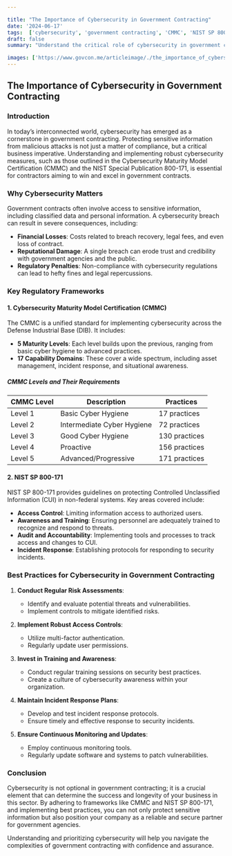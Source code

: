 ```yaml
---

title: "The Importance of Cybersecurity in Government Contracting"
date: '2024-06-17'
tags:  ['cybersecurity', 'government contracting', 'CMMC', 'NIST SP 800-171', 'compliance', 'best practices', 'data protection']
draft: false
summary: "Understand the critical role of cybersecurity in government contracts, including best practices for protecting sensitive information and meeting regulatory requirements such as CMMC and NIST SP 800-171."

images: ['https://www.govcon.me/articleimage/./the_importance_of_cybersecurity_in_government_contracting.webp']
---
```


## The Importance of Cybersecurity in Government Contracting

### Introduction

In today’s interconnected world, cybersecurity has emerged as a cornerstone in government contracting. Protecting sensitive information from malicious attacks is not just a matter of compliance, but a critical business imperative. Understanding and implementing robust cybersecurity measures, such as those outlined in the Cybersecurity Maturity Model Certification (CMMC) and the NIST Special Publication 800-171, is essential for contractors aiming to win and excel in government contracts.

### Why Cybersecurity Matters

Government contracts often involve access to sensitive information, including classified data and personal information. A cybersecurity breach can result in severe consequences, including:

- **Financial Losses**: Costs related to breach recovery, legal fees, and even loss of contract.
- **Reputational Damage**: A single breach can erode trust and credibility with government agencies and the public.
- **Regulatory Penalties**: Non-compliance with cybersecurity regulations can lead to hefty fines and legal repercussions.

### Key Regulatory Frameworks

#### 1. **Cybersecurity Maturity Model Certification (CMMC)**

The CMMC is a unified standard for implementing cybersecurity across the Defense Industrial Base (DIB). It includes:

- **5 Maturity Levels**: Each level builds upon the previous, ranging from basic cyber hygiene to advanced practices.
- **17 Capability Domains**: These cover a wide spectrum, including asset management, incident response, and situational awareness.

##### CMMC Levels and Their Requirements

| CMMC Level | Description                       | Practices                                      |
|------------|-----------------------------------|------------------------------------------------|
| Level 1    | Basic Cyber Hygiene               | 17 practices                                   |
| Level 2    | Intermediate Cyber Hygiene        | 72 practices                                   |
| Level 3    | Good Cyber Hygiene                | 130 practices                                  |
| Level 4    | Proactive                         | 156 practices                                  |
| Level 5    | Advanced/Progressive              | 171 practices                                  |

#### 2. **NIST SP 800-171**

NIST SP 800-171 provides guidelines on protecting Controlled Unclassified Information (CUI) in non-federal systems. Key areas covered include:

- **Access Control**: Limiting information access to authorized users.
- **Awareness and Training**: Ensuring personnel are adequately trained to recognize and respond to threats.
- **Audit and Accountability**: Implementing tools and processes to track access and changes to CUI.
- **Incident Response**: Establishing protocols for responding to security incidents.

### Best Practices for Cybersecurity in Government Contracting

1. **Conduct Regular Risk Assessments**:
   - Identify and evaluate potential threats and vulnerabilities.
   - Implement controls to mitigate identified risks.

2. **Implement Robust Access Controls**:
   - Utilize multi-factor authentication.
   - Regularly update user permissions.

3. **Invest in Training and Awareness**:
   - Conduct regular training sessions on security best practices.
   - Create a culture of cybersecurity awareness within your organization.

4. **Maintain Incident Response Plans**:
   - Develop and test incident response protocols.
   - Ensure timely and effective response to security incidents.

5. **Ensure Continuous Monitoring and Updates**:
   - Employ continuous monitoring tools.
   - Regularly update software and systems to patch vulnerabilities.

### Conclusion

Cybersecurity is not optional in government contracting; it is a crucial element that can determine the success and longevity of your business in this sector. By adhering to frameworks like CMMC and NIST SP 800-171, and implementing best practices, you can not only protect sensitive information but also position your company as a reliable and secure partner for government agencies.

Understanding and prioritizing cybersecurity will help you navigate the complexities of government contracting with confidence and assurance.
```